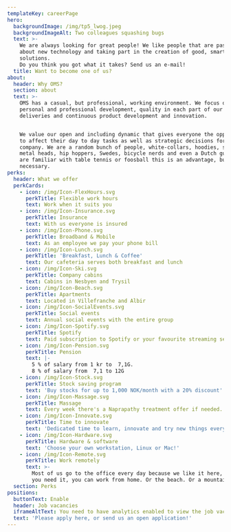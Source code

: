 ```yaml
---
templateKey: careerPage
hero:
  backgroundImage: /img/tp5_lwog.jpeg
  backgroundImageAlt: Two colleagues squashing bugs
  text: >-
    We are always looking for great people! We like people that are passionate
    about new technology and taking part in the creation of good, smart
    solutions.
    Do you think you got what it takes? Send us an e-mail!
  title: Want to become one of us?
about:
  header: Why OMS?
  section: about
  text: >-
    OMS has a casual, but professional, working environment. We focus on
    personal and professional development, quality in each part of our
    deliveries and continuous product development and innovation.


    We value our open and including dynamic that gives everyone the opportunity
    to affect their day to day tasks as well as strategic decisions for the
    company. We are a random bunch of people, white-collars, hoodies, skaters,
    metal heads, hip hoppers, Swedes, bicycle nerds and even a Dutch guy. If you
    are familiar with table tennis or foosball this is an advantage, but not
    necessary.
perks:
  header: What we offer
  perkCards:
    - icon: /img/Icon-FlexHours.svg
      perkTitle: Flexible work hours
      text: Work when it suits you
    - icon: /img/Icon-Insurance.svg
      perkTitle: Insurance
      text: With us everyone is insured
    - icon: /img/Icon-Phone.svg
      perkTitle: Broadband & Mobile
      text: As an employee we pay your phone bill
    - icon: /img/Icon-Lunch.svg
      perkTitle: 'Breakfast, Lunch & Coffee'
      text: Our cafeteria serves both breakfast and lunch
    - icon: /img/Icon-Ski.svg
      perkTitle: Company cabins
      text: Cabins in Nesbyen and Trysil
    - icon: /img/Icon-Beach.svg
      perkTitle: Apartments
      text: Located in Villefranche and Albir
    - icon: /img/Icon-SocialEvents.svg
      perkTitle: Social events
      text: Annual social events with the entire group
    - icon: /img/Icon-Spotify.svg
      perkTitle: Spotify
      text: Paid subscription to Spotify or your favourite streaming service
    - icon: /img/Icon-Pension.svg
      perkTitle: Pension
      text: |-
        5 % of salary from 1 kr to  7,1G.
        8 % of salary from  7,1 to 12G
    - icon: /img/Icon-Stock.svg
      perkTitle: Stock saving program
      text: 'Buy stocks for up to 1,000 NOK/month with a 20% discount'
    - icon: /img/Icon-Massage.svg
      perkTitle: Massage
      text: Every week there's a Naprapathy treatment offer if needed.
    - icon: /img/Icon-Innovate.svg
      perkTitle: Time to innovate
      text: 'Dedicated time to learn, innovate and try new things every month.'
    - icon: /img/Icon-Hardware.svg
      perkTitle: Hardware & software
      text: 'Choose your own workstation, Linux or Mac!'
    - icon: /img/Icon-Remote.svg
      perkTitle: Work remotely
      text: >-
        Most of us go to the office every day because we like it here, but if
        you need it, you can work from home. Or the beach. Or a mountaintop.
  section: Perks
positions:
  buttonText: Enable
  header: Job vacancies
  iframeAltText: You need to have analytics enabled to view the job vacancies
  text: 'Please apply here, or send us an open application!'
---
```

